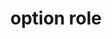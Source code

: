 ---
{
  "title": "option role",
  "description": "A selectable item in a select list.",
  "category": "aria",
  "keywords": "option role",
  "last_test_date": "2020-10-01",
  "test_results_url": "https://a11ysupport.io/tech/aria/option_role",
  "test_url": "https://a11ysupport.io/tech/aria/option_role",
  "notes_by_num": {
    "1": "Didn't convey its role",
    "2": "Didn't convey information about the position the option in the list",
    "3": "Didn't convey its name"
  },
  "stats": {
    "jaws": {
      "chrome": {
        "92": "y"
      },
      "edge": {
        "92": "y"
      },
      "ie": {
        "11": "y"
      },
      "firefox": {
        "82": "y"
      }
    },
    "narrator": {
      "edge": {
        "86": "a #1"
      }
    },
    "nvda": {
      "chrome": {
        "92": "y"
      },
      "edge": {
        "92": "y"
      },
      "firefox": {
        "82": "y"
      }
    },
    "talkback": {
      "and_chr": {
        "86": "a #2"
      }
    },
    "vo_ios": {
      "ios_saf": {
        "14.2": "a #2"
      }
    },
    "vo_macos": {
      "safari": {
        "15.1": "y"
      }
    },
    "orca": {
      "firefox": {
        "82": "a #2"
      }
    },
    "dragon_win": {
      "chrome": {
        "87": "u #3"
      }
    },
    "va_and": {
      "and_chr": {
        "87": "y"
      }
    },
    "vc_macos": {
      "safari": {
        "14.0.1": "u #3 #1"
      }
    },
    "vc_ios": {
      "ios_saf": {
        "14.2": "y"
      }
    },
    "wsr": {
      "chrome": {
        "87": "y"
      }
    }
  },
  "links": {
    "ARIA spec for option": "https://www.w3.org/TR/wai-aria-1.1/#option"
  }
}
---